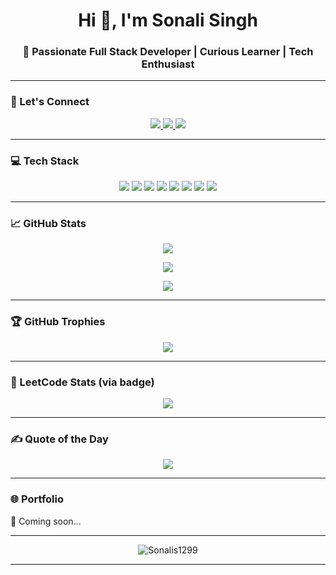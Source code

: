<h1 align="center">Hi 👋, I'm Sonali Singh</h1>
<h3 align="center">🚀 Passionate Full Stack Developer | Curious Learner | Tech Enthusiast</h3>

---

### 🔗 Let's Connect

<p align="center">
  <a href="https://www.linkedin.com/in/sonali-singh-73334824a" target="_blank">
    <img src="https://img.shields.io/badge/LinkedIn-blue?style=for-the-badge&logo=linkedin&logoColor=white" />
  </a>
  <a href="https://www.instagram.com/sonaaf_" target="_blank">
    <img src="https://img.shields.io/badge/Instagram-pink?style=for-the-badge&logo=instagram&logoColor=white" />
  </a>
  <a href="https://leetcode.com/sonalisingh129" target="_blank">
    <img src="https://img.shields.io/badge/LeetCode-FFA116?style=for-the-badge&logo=leetcode&logoColor=black" />
  </a>
</p>

---

### 💻 Tech Stack

<p align="center">
  <img src="https://img.shields.io/badge/HTML5-E34F26?style=for-the-badge&logo=html5&logoColor=white"/>
  <img src="https://img.shields.io/badge/CSS3-1572B6?style=for-the-badge&logo=css3&logoColor=white"/>
  <img src="https://img.shields.io/badge/JavaScript-F7DF1E?style=for-the-badge&logo=javascript&logoColor=black"/>
  <img src="https://img.shields.io/badge/React-20232A?style=for-the-badge&logo=react&logoColor=61DAFB"/>
  <img src="https://img.shields.io/badge/Node.js-339933?style=for-the-badge&logo=nodedotjs&logoColor=white"/>
  <img src="https://img.shields.io/badge/MongoDB-4EA94B?style=for-the-badge&logo=mongodb&logoColor=white"/>
  <img src="https://img.shields.io/badge/TailwindCSS-06B6D4?style=for-the-badge&logo=tailwindcss&logoColor=white"/>
  <img src="https://img.shields.io/badge/Python-3776AB?style=for-the-badge&logo=python&logoColor=white"/>
</p>

---

### 📈 GitHub Stats

<p align="center">
  <img src="https://github-readme-stats.vercel.app/api?username=Sonalis1299&show_icons=true&theme=tokyonight" />
</p>

<p align="center">
  <img src="https://github-readme-stats.vercel.app/api/top-langs/?username=Sonalis1299&layout=compact&theme=tokyonight" />
</p>

<p align="center">
  <img src="https://github-readme-streak-stats.herokuapp.com?user=Sonalis1299&theme=tokyonight" />
</p>

---

### 🏆 GitHub Trophies

<p align="center">
  <img src="https://github-profile-trophy.vercel.app/?username=Sonalis1299&theme=monokai&no-frame=true&no-bg=true&margin-w=4" />
</p>

---

### 🧠 LeetCode Stats (via badge)

<p align="center">
  <img src="https://leetcard.jacoblin.cool/sonalisingh129?theme=light&font=Baloo&ext=contest">
</p>

---

### ✍️ Quote of the Day

<p align="center">
  <img src="https://quotes-github-readme.vercel.app/api?type=horizontal&theme=radical" />
</p>

---

### 🌐 Portfolio

🚧 Coming soon...

---

<p align="center">
  <img src="https://komarev.com/ghpvc/?username=Sonalis1299&label=Profile%20views&color=0e75b6&style=flat" alt="Sonalis1299" />
</p>

---
